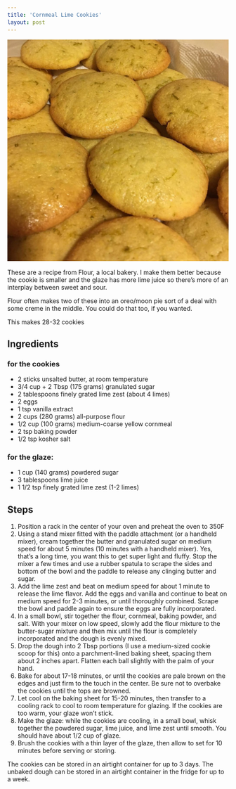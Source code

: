 ```yaml
---
title: 'Cornmeal Lime Cookies'
layout: post
---
```


<p align="center"><img src="/wp-content/uploads/2021/01/cornmeal-lime-1024x1024.jpg">

These are a recipe from Flour, a local bakery. I make them better because the cookie is smaller and the glaze has more lime juice so there’s more of an interplay between sweet and sour.

Flour often makes two of these into an oreo/moon pie sort of a deal with some creme in the middle. You could do that too, if you wanted.

This makes 28-32 cookies

## Ingredients

### for the cookies

- 2 sticks unsalted butter, at room temperature
- 3/4 cup + 2 Tbsp (175 grams) granulated sugar
- 2 tablespoons finely grated lime zest (about 4 limes)
- 2 eggs
- 1 tsp vanilla extract
- 2 cups (280 grams) all-purpose flour
- 1/2 cup (100 grams) medium-coarse yellow cornmeal
- 2 tsp baking powder
- 1/2 tsp kosher salt

### for the glaze:

- 1 cup (140 grams) powdered sugar
- 3 tablespoons lime juice
- 1 1/2 tsp finely grated lime zest (1-2 limes)

## Steps

1. Position a rack in the center of your oven and preheat the oven to 350F
2. Using a stand mixer fitted with the paddle attachment (or a handheld mixer), cream together the butter and granulated sugar on medium speed for about 5 minutes (10 minutes with a handheld mixer). Yes, that’s a long time, you want this to get super light and fluffy. Stop the mixer a few times and use a rubber spatula to scrape the sides and bottom of the bowl and the paddle to release any clinging butter and sugar.
3. Add the lime zest and beat on medium speed for about 1 minute to release the lime flavor. Add the eggs and vanilla and continue to beat on medium speed for 2-3 minutes, or until thoroughly combined. Scrape the bowl and paddle again to ensure the eggs are fully incorporated.
4. In a small bowl, stir together the flour, cornmeal, baking powder, and salt. With your mixer on low speed, slowly add the flour mixture to the butter-sugar mixture and then mix until the flour is completely incorporated and the dough is evenly mixed.
5. Drop the dough into 2 Tbsp portions (I use a medium-sized cookie scoop for this) onto a parchment-lined baking sheet, spacing them about 2 inches apart. Flatten each ball slightly with the palm of your hand.
6. Bake for about 17-18 minutes, or until the cookies are pale brown on the edges and just firm to the touch in the center. Be sure not to overbake the cookies until the tops are browned.
7. Let cool on the baking sheet for 15-20 minutes, then transfer to a cooling rack to cool to room temperature for glazing. If the cookies are too warm, your glaze won’t stick.
8. Make the glaze: while the cookies are cooling, in a small bowl, whisk together the powdered sugar, lime juice, and lime zest until smooth. You should have about 1/2 cup of glaze.
9. Brush the cookies with a thin layer of the glaze, then allow to set for 10 minutes before serving or storing.

The cookies can be stored in an airtight container for up to 3 days. The unbaked dough can be stored in an airtight container in the fridge for up to a week.